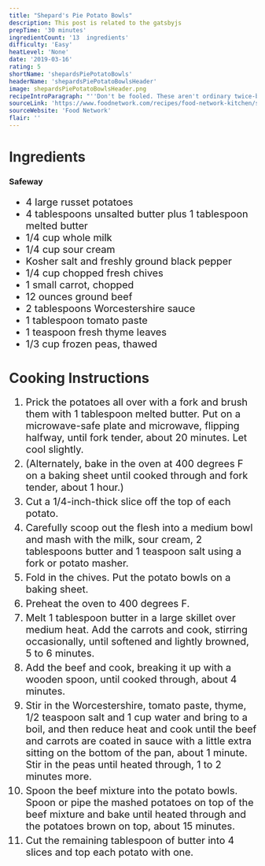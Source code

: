 ```yaml
---
title: "Shepard's Pie Potato Bowls"
description: This post is related to the gatsbyjs
prepTime: '30 minutes'
ingredientCount: '13  ingredients'
difficulty: 'Easy'
heatLevel: 'None'
date: '2019-03-16'
rating: 5
shortName: 'shepardsPiePotatoBowls'
headerName: 'shepardsPiePotatoBowlsHeader'
image: shepardsPiePotatoBowlsHeader.png
recipeIntroParagraph: "''Don't be fooled. These aren't ordinary twice-baked potatoes: beneath the golden mashed potato top is a rich beef and vegetable filling. And unlike your casserole dish, the potato bowls are also edible.'' (from recipe source). These potato bowls were a very filling St. Patrick's day meal, and weren't too difficult to make either. I ended up having a lot more ground beef mix than I had space for in the potatoes, so I would recommend using 5 potatoes rather than 4 like the recipe calls for. I also used the broiler for 2-3 minutes after baking the bowls for 10 minutes to give the mashed potato topping its golden-brown spotted look."
sourceLink: 'https://www.foodnetwork.com/recipes/food-network-kitchen/shepherds-pie-potato-bowls-4538897'
sourceWebsite: 'Food Network'
flair: ''
---
```

<h1 style="color: #2B2B2B;">Ingredients</h1>

<h3>Safeway</h3>
<ul style="font-size: 20px;">
    <li>4 large russet potatoes</li>
    <li>4 tablespoons unsalted butter plus 1 tablespoon melted butter</li>
    <li>1/4 cup whole milk</li>
    <li>1/4 cup sour cream</li>
    <li>Kosher salt and freshly ground black pepper</li>
    <li>1/4 cup chopped fresh chives</li>
    <li>1 small carrot, chopped</li>
    <li>12 ounces ground beef</li>
    <li>2 tablespoons Worcestershire sauce</li>
    <li>1 tablespoon tomato paste</li>
    <li>1 teaspoon fresh thyme leaves</li>
    <li>1/3 cup frozen peas, thawed</li>
</ul>

<h1 style="color: #2B2B2B; margin-top: 40px;">Cooking Instructions</h1>
<ol style="font-size: 20px" className="cookingInstructionsOL">
    <li style="margin: 5px 0;">Prick the potatoes all over with a fork and brush them with 1 tablespoon melted butter. Put on a microwave-safe plate and microwave, flipping halfway, until fork tender, about 20 minutes. Let cool slightly.</li>
    <li style="margin: 5px 0;">(Alternately, bake in the oven at 400 degrees F on a baking sheet until cooked through and fork tender, about 1 hour.)</li>
    <li style="margin: 5px 0;">Cut a 1/4-inch-thick slice off the top of each potato.</li>
    <li style="margin: 5px 0;">Carefully scoop out the flesh into a medium bowl and mash with the milk, sour cream, 2 tablespoons butter and 1 teaspoon salt using a fork or potato masher.</li>
    <li style="margin: 5px 0;">Fold in the chives. Put the potato bowls on a baking sheet.</li>
    <li style="margin: 5px 0;">Preheat the oven to 400 degrees F.</li>
    <li style="margin: 5px 0;">Melt 1 tablespoon butter in a large skillet over medium heat. Add the carrots and cook, stirring occasionally, until softened and lightly browned, 5 to 6 minutes.</li>
    <li style="margin: 5px 0;">Add the beef and cook, breaking it up with a wooden spoon, until cooked through, about 4 minutes.</li>
    <li style="margin: 5px 0;">Stir in the Worcestershire, tomato paste, thyme, 1/2 teaspoon salt and 1 cup water and bring to a boil, and then reduce heat and cook until the beef and carrots are coated in sauce with a little extra sitting on the bottom of the pan, about 1 minute. Stir in the peas until heated through, 1 to 2 minutes more.</li>
    <li style="margin: 5px 0;">Spoon the beef mixture into the potato bowls. Spoon or pipe the mashed potatoes on top of the beef mixture and bake until heated through and the potatoes brown on top, about 15 minutes.</li>
    <li style="margin: 5px 0;">Cut the remaining tablespoon of butter into 4 slices and top each potato with one.</li>
</ol>